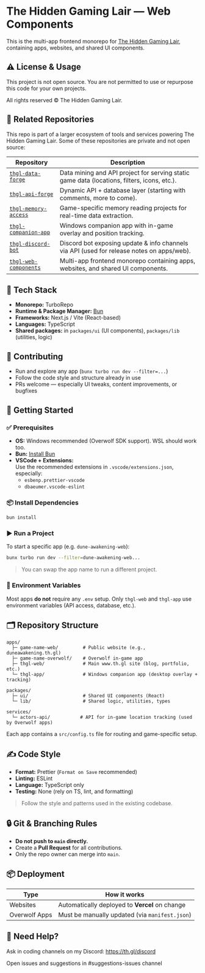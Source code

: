 # The Hidden Gaming Lair — Web Components

This is the multi-app frontend monorepo for [The Hidden Gaming Lair](https://www.th.gl), containing apps, websites, and shared UI components.

## ⚠️ License & Usage

This project is not open source.
You are not permitted to use or repurpose this code for your own projects.

All rights reserved © The Hidden Gaming Lair.

## 🧩 Related Repositories

This repo is part of a larger ecosystem of tools and services powering The Hidden Gaming Lair. Some of these repositories are private and not open source:

| Repository                                                                            | Description                                                                                 |
| ------------------------------------------------------------------------------------- | ------------------------------------------------------------------------------------------- |
| [`thgl-data-forge`](https://github.com/The-Hidden-Gaming-Lair/thgl-data-forge)        | Data mining and API project for serving static game data (locations, filters, icons, etc.). |
| [`thgl-api-forge`](https://github.com/The-Hidden-Gaming-Lair/thgl-api-forge)          | Dynamic API + database layer (starting with comments, more to come).                        |
| [`thgl-memory-access`](https://github.com/The-Hidden-Gaming-Lair/thgl-memory-access)  | Game-specific memory reading projects for real-time data extraction.                        |
| [`thgl-companion-app`](https://github.com/The-Hidden-Gaming-Lair/thgl-companion-app)  | Windows companion app with in-game overlay and position tracking.                           |
| [`thgl-discord-bot`](https://github.com/The-Hidden-Gaming-Lair/thgl-discord-bot)      | Discord bot exposing update & info channels via API (used for release notes on apps/web).   |
| [`thgl-web-components`](https://github.com/The-Hidden-Gaming-Lair/thgl-companion-app) | Multi-app frontend monorepo containing apps, websites, and shared UI components.            |

## 🧱 Tech Stack

- **Monorepo:** TurboRepo
- **Runtime & Package Manager:** [Bun](https://bun.sh/)
- **Frameworks:** Next.js / Vite (React-based)
- **Languages:** TypeScript
- **Shared packages:** in `packages/ui` (UI components), `packages/lib` (utilities, logic)

## 🤝 Contributing

- Run and explore any app (`bunx turbo run dev --filter=...`)
- Follow the code style and structure already in use
- PRs welcome — especially UI tweaks, content improvements, or bugfixes

## 🚀 Getting Started

### ✅ Prerequisites

- **OS:** Windows recommended (Overwolf SDK support). WSL should work too.
- **Bun:** [Install Bun](https://bun.sh/)
- **VSCode + Extensions:**  
  Use the recommended extensions in `.vscode/extensions.json`, especially:
  - `esbenp.prettier-vscode`
  - `dbaeumer.vscode-eslint`

### 📦 Install Dependencies

```bash
bun install
```

### ▶️ Run a Project

To start a specific app (e.g. `dune-awakening-web`):

```bash
bunx turbo run dev --filter=dune-awakening-web...
```

> You can swap the app name to run a different project.

### 🌱 Environment Variables

Most apps **do not** require any `.env` setup.
Only `thgl-web` and `thgl-app` use environment variables (API access, database, etc.).

## 🗂️ Repository Structure

```
apps/
  ├─ game-name-web/         # Public website (e.g., duneawakening.th.gl)
  ├─ game-name-overwolf/    # Overwolf in-game app
  ├─ thgl-web/              # Main www.th.gl site (blog, portfolio, etc.)
  └─ thgl-app/              # Windows companion app (desktop overlay + tracking)

packages/
  ├─ ui/                    # Shared UI components (React)
  └─ lib/                   # Shared logic, utilities, types

services/
  └─ actors-api/           # API for in-game location tracking (used by Overwolf apps)
```

Each app contains a `src/config.ts` file for routing and game-specific setup.

## ✍️ Code Style

- **Format:** Prettier (`Format on Save` recommended)
- **Linting:** ESLint
- **Language:** TypeScript only
- **Testing:** None (rely on TS, lint, and formatting)

> Follow the style and patterns used in the existing codebase.

## 🔒 Git & Branching Rules

- **Do not push to `main` directly.**
- Create a **Pull Request** for all contributions.
- Only the repo owner can merge into `main`.

## 📦 Deployment

| Type          | How it works                                   |
| ------------- | ---------------------------------------------- |
| Websites      | Automatically deployed to **Vercel** on change |
| Overwolf Apps | Must be manually updated (via `manifest.json`) |

## 🧠 Need Help?

Ask in coding channels on my Discord: <https://th.gl/discord>

Open issues and suggestions in #suggestions-issues channel

